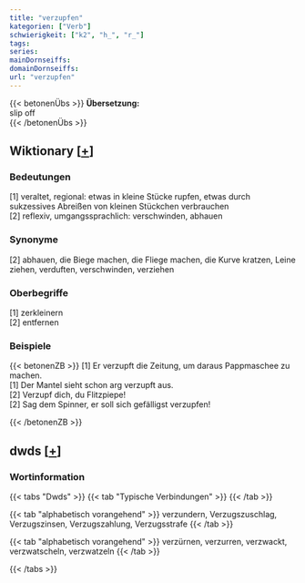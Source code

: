 ```yaml
---
title: "verzupfen"
kategorien: ["Verb"]
schwierigkeit: ["k2", "h_", "r_"]
tags:
series:
mainDornseiffs:
domainDornseiffs:
url: "verzupfen"
---
```


{{< betonenÜbs >}}
**Übersetzung:**  
slip off  
{{< /betonenÜbs >}}

## Wiktionary [[+](https://de.wiktionary.org/wiki/verzupfen)]

### Bedeutungen
[1] veraltet, regional: etwas in kleine Stücke rupfen, etwas durch sukzessives Abreißen von kleinen Stückchen verbrauchen  
[2] reflexiv, umgangssprachlich: verschwinden, abhauen  

### Synonyme
[2] abhauen, die Biege machen, die Fliege machen, die Kurve kratzen, Leine ziehen, verduften, verschwinden, verziehen  

### Oberbegriffe
[1] zerkleinern  
[2] entfernen  

### Beispiele
{{< betonenZB >}}
[1] Er verzupft die Zeitung, um daraus Pappmaschee zu machen.  
[1] Der Mantel sieht schon arg verzupft aus.  
[2] Verzupf dich, du Flitzpiepe!  
[2] Sag dem Spinner, er soll sich gefälligst verzupfen!  

{{< /betonenZB >}}


## dwds [[+](https://www.dwds.de/wb/verzupfen)]

### Wortinformation
{{< tabs "Dwds" >}}
{{< tab "Typische Verbindungen" >}}
{{< /tab >}}

{{< tab "alphabetisch vorangehend" >}}
verzundern, Verzugszuschlag, Verzugszinsen, Verzugszahlung, Verzugsstrafe
{{< /tab >}}

{{< tab "alphabetisch vorangehend" >}}
verzürnen, verzurren, verzwackt, verzwatscheln, verzwatzeln
{{< /tab >}}

{{< /tabs >}}

